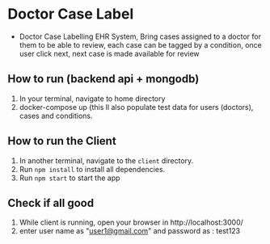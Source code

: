 # Doctor Case Label

- Doctor Case Labelling EHR System, Bring cases assigned to a doctor for them to be able to review, each case can be tagged by a condition, 
once user click next, next case is made available for review  

## How to run (backend api + mongodb)
1. In your terminal, navigate to home directory
2. docker-compose up (this ll also populate test data for users (doctors), cases and conditions.

## How to run the Client
1. In another terminal, navigate to the `client` directory.
2. Run `npm install` to install all dependencies.
3. Run `npm start` to start the app

## Check if all good
1. While client is running, open your browser in http://localhost:3000/
2. enter user name as "user1@gmail.com" and password as : test123